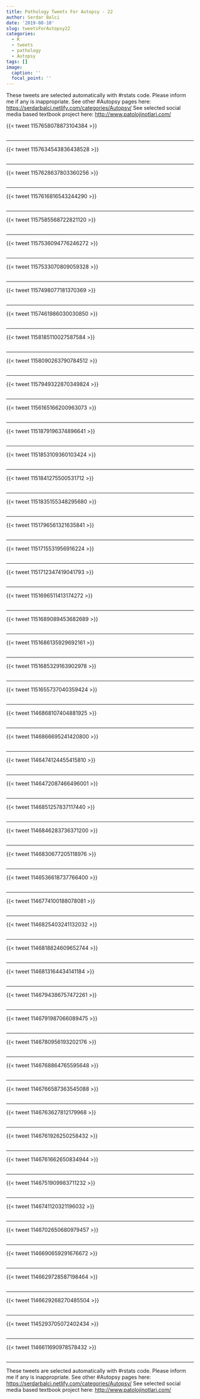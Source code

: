 ```yaml
---
title: Pathology Tweets For Autopsy - 22
author: Serdar Balci
date: '2019-08-10'
slug: tweetsForAutopsy22
categories:
  - R
  - tweets
  - pathology
  - Autopsy
tags: []
image:
  caption: ''
  focal_point: ''
---
```



These tweets are selected automatically with #rstats code. Please inform me if any is inappropriate.
See other #Autopsy pages here: https://serdarbalci.netlify.com/categories/Autopsy/ 
See selected social media based textbook project here: http://www.patolojinotlari.com/

{{< tweet 1157658078873104384 >}}
<br>
<br>
<hr>
{{< tweet 1157634543836438528 >}}
<br>
<br>
<hr>
{{< tweet 1157628637803360256 >}}
<br>
<br>
<hr>
{{< tweet 1157616816543244290 >}}
<br>
<br>
<hr>
{{< tweet 1157585568722821120 >}}
<br>
<br>
<hr>
{{< tweet 1157536094776246272 >}}
<br>
<br>
<hr>
{{< tweet 1157533070809059328 >}}
<br>
<br>
<hr>
{{< tweet 1157498077181370369 >}}
<br>
<br>
<hr>
{{< tweet 1157461986030030850 >}}
<br>
<br>
<hr>
{{< tweet 1158185110027587584 >}}
<br>
<br>
<hr>
{{< tweet 1158090263790784512 >}}
<br>
<br>
<hr>
{{< tweet 1157949322870349824 >}}
<br>
<br>
<hr>
{{< tweet 1156165166200963073 >}}
<br>
<br>
<hr>
{{< tweet 1151879196374896641 >}}
<br>
<br>
<hr>
{{< tweet 1151853109360103424 >}}
<br>
<br>
<hr>
{{< tweet 1151841275500531712 >}}
<br>
<br>
<hr>
{{< tweet 1151835155348295680 >}}
<br>
<br>
<hr>
{{< tweet 1151796561321635841 >}}
<br>
<br>
<hr>
{{< tweet 1151715531956916224 >}}
<br>
<br>
<hr>
{{< tweet 1151712347419041793 >}}
<br>
<br>
<hr>
{{< tweet 1151696511413174272 >}}
<br>
<br>
<hr>
{{< tweet 1151689089453682689 >}}
<br>
<br>
<hr>
{{< tweet 1151686135929692161 >}}
<br>
<br>
<hr>
{{< tweet 1151685329163902978 >}}
<br>
<br>
<hr>
{{< tweet 1151655737040359424 >}}
<br>
<br>
<hr>
{{< tweet 1146868107404881925 >}}
<br>
<br>
<hr>
{{< tweet 1146866695241420800 >}}
<br>
<br>
<hr>
{{< tweet 1146474124455415810 >}}
<br>
<br>
<hr>
{{< tweet 1146472087466496001 >}}
<br>
<br>
<hr>
{{< tweet 1146851257837117440 >}}
<br>
<br>
<hr>
{{< tweet 1146846283736371200 >}}
<br>
<br>
<hr>
{{< tweet 1146830677205118976 >}}
<br>
<br>
<hr>
{{< tweet 1146536618737766400 >}}
<br>
<br>
<hr>
{{< tweet 1146774100188078081 >}}
<br>
<br>
<hr>
{{< tweet 1146825403241132032 >}}
<br>
<br>
<hr>
{{< tweet 1146818824609652744 >}}
<br>
<br>
<hr>
{{< tweet 1146813164434141184 >}}
<br>
<br>
<hr>
{{< tweet 1146794386757472261 >}}
<br>
<br>
<hr>
{{< tweet 1146791987066089475 >}}
<br>
<br>
<hr>
{{< tweet 1146780956193202176 >}}
<br>
<br>
<hr>
{{< tweet 1146768864765595648 >}}
<br>
<br>
<hr>
{{< tweet 1146766587363545088 >}}
<br>
<br>
<hr>
{{< tweet 1146763627812179968 >}}
<br>
<br>
<hr>
{{< tweet 1146761926250258432 >}}
<br>
<br>
<hr>
{{< tweet 1146761662650834944 >}}
<br>
<br>
<hr>
{{< tweet 1146751909983711232 >}}
<br>
<br>
<hr>
{{< tweet 1146741120321196032 >}}
<br>
<br>
<hr>
{{< tweet 1146702650680979457 >}}
<br>
<br>
<hr>
{{< tweet 1146690659291676672 >}}
<br>
<br>
<hr>
{{< tweet 1146629728587198464 >}}
<br>
<br>
<hr>
{{< tweet 1146629268270485504 >}}
<br>
<br>
<hr>
{{< tweet 1145293705072402434 >}}
<br>
<br>
<hr>
{{< tweet 1146611690978578432 >}}
<br>
<br>
<hr>


These tweets are selected automatically with #rstats code. Please inform me if any is inappropriate.
See other #Autopsy pages here: https://serdarbalci.netlify.com/categories/Autopsy/ 
See selected social media based textbook project here: http://www.patolojinotlari.com/
